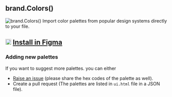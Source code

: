 ## brand.Colors()
<img src="https://i.imgur.com/MVInTiN.png" alt="brand.Colors()"/>
Import color palettes from popular design systems directly to your file.

## <img src="https://cdn.worldvectorlogo.com/logos/figma-1.svg" height="18px"/> [Install in Figma](https://www.figma.com/community/plugin/832358256915224919)

### Adding new palettes
If you want to suggest more palettes. you can either
- [Raise an issue](https://github.com/thelittlewonder/brand.colors/issues/new) (please share the hex codes of the palette as well).
- Create a pull request (The palettes are listed in `ui.html` file in a JSON file).
